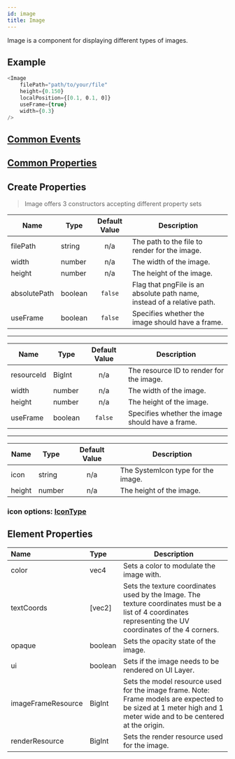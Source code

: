 ```yaml
---
id: image
title: Image
---
```


Image is a component for displaying different types of images.

## Example

```javascript
<Image 
    filePath="path/to/your/file" 
    height={0.150} 
    localPosition={[0.1, 0.1, 0]} 
    useFrame={true}
    width={0.3}
/>
```

## [Common Events](../types/Events.md)

## [Common Properties](../types/Properties.md)

## Create Properties

> Image offers 3 constructors accepting different property sets

| Name         | Type    | Default Value | Description                                                             |
| ------------ | ------- | :-----------: | ----------------------------------------------------------------------- |
| filePath     | string  |      n/a      | The path to the file to render for the image.                           |
| width        | number  |      n/a      | The width of the image.                                                 |
| height       | number  |      n/a      | The height of the image.                                                |
| absolutePath | boolean |    `false`    | Flag that pngFile is an absolute path name, instead of a relative path. |
| useFrame     | boolean |    `false`    | Specifies whether the image should have a frame.                        |

---

| Name       | Type    | Default Value | Description                                      |
| ---------- | ------- | :-----------: | ------------------------------------------------ |
| resourceId | BigInt  |      n/a      | The resource ID to render for the image.         |
| width      | number  |      n/a      | The width of the image.                          |
| height     | number  |      n/a      | The height of the image.                         |
| useFrame   | boolean |    `false`    | Specifies whether the image should have a frame. |

---

| Name   | Type   | Default Value | Description                        |
| ------ | ------ | :-----------: | ---------------------------------- |
| icon   | string |      n/a      | The SystemIcon type for the image. |
| height | number |      n/a      | The height of the image.           |

### icon options: [IconType](../types/IconType.md)

## Element Properties

| Name               | Type    | Description                              |
| :----------------- | :------ | ---------------------------------------- |
| color              | vec4    | Sets a color to modulate the image with. |
| textCoords         | [vec2]  | Sets the texture coordinates used by the Image. The texture coordinates must be a list of 4 coordinates representing the UV coordinates of the 4 corners. |
| opaque             | boolean | Sets the opacity state of the image. |
| ui                 | boolean | Sets if the image needs to be rendered on UI Layer. |
| imageFrameResource | BigInt  | Sets the model resource used for the image frame. Note: Frame models are expected to be sized at 1 meter high and 1 meter wide and to be centered at the origin. |
| renderResource     | BigInt  | Sets the render resource used for the image. |
